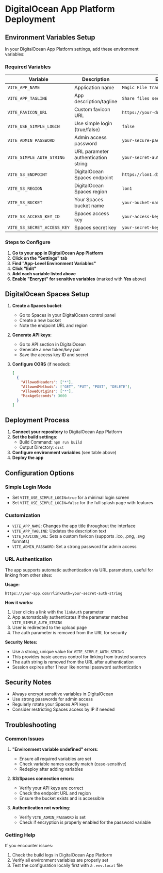 # DigitalOcean App Platform Deployment

## Environment Variables Setup

In your DigitalOcean App Platform settings, add these environment variables:

### Required Variables

| Variable | Description | Example | Encrypt |
|----------|-------------|---------|---------|
| `VITE_APP_NAME` | Application name | `Magic File Transfer` | No |
| `VITE_APP_TAGLINE` | App description/tagline | `Share files securely and magically` | No |
| `VITE_FAVICON_URL` | Custom favicon URL | `https://your-domain.com/favicon.ico` | No |
| `VITE_USE_SIMPLE_LOGIN` | Use simple login (true/false) | `false` | No |
| `VITE_ADMIN_PASSWORD` | Admin access password | `your-secure-password` | **Yes** |
| `VITE_SIMPLE_AUTH_STRING` | URL parameter authentication string | `your-secret-auth-string` | **Yes** |
| `VITE_S3_ENDPOINT` | DigitalOcean Spaces endpoint | `https://lon1.digitaloceanspaces.com` | No |
| `VITE_S3_REGION` | DigitalOcean Spaces region | `lon1` | No |
| `VITE_S3_BUCKET` | Your Spaces bucket name | `your-bucket-name` | No |
| `VITE_S3_ACCESS_KEY_ID` | Spaces access key | `your-access-key` | **Yes** |
| `VITE_S3_SECRET_ACCESS_KEY` | Spaces secret key | `your-secret-key` | **Yes** |

### Steps to Configure

1. **Go to your app in DigitalOcean App Platform**
2. **Click on the "Settings" tab**
3. **Find "App-Level Environment Variables"**
4. **Click "Edit"**
5. **Add each variable listed above**
6. **Enable "Encrypt" for sensitive variables** (marked with **Yes** above)

## DigitalOcean Spaces Setup

1. **Create a Spaces bucket**:
   - Go to Spaces in your DigitalOcean control panel
   - Create a new bucket
   - Note the endpoint URL and region

2. **Generate API keys**:
   - Go to API section in DigitalOcean
   - Generate a new token/key pair
   - Save the access key ID and secret

3. **Configure CORS** (if needed):
   ```json
   [
     {
       "AllowedHeaders": ["*"],
       "AllowedMethods": ["GET", "PUT", "POST", "DELETE"],
       "AllowedOrigins": ["*"],
       "MaxAgeSeconds": 3000
     }
   ]
   ```

## Deployment Process

1. **Connect your repository** to DigitalOcean App Platform
2. **Set the build settings**:
   - Build Command: `npm run build`
   - Output Directory: `dist`
3. **Configure environment variables** (see table above)
4. **Deploy the app**

## Configuration Options

### Simple Login Mode
- Set `VITE_USE_SIMPLE_LOGIN=true` for a minimal login screen
- Set `VITE_USE_SIMPLE_LOGIN=false` for the full splash page with features

### Customization
- `VITE_APP_NAME`: Changes the app title throughout the interface
- `VITE_APP_TAGLINE`: Updates the description text
- `VITE_FAVICON_URL`: Sets a custom favicon (supports .ico, .png, .svg formats)
- `VITE_ADMIN_PASSWORD`: Set a strong password for admin access

### URL Authentication
The app supports automatic authentication via URL parameters, useful for linking from other sites:

**Usage:**
```
https://your-app.com/?linkAuth=your-secret-auth-string
```

**How it works:**
1. User clicks a link with the `linkAuth` parameter
2. App automatically authenticates if the parameter matches `VITE_SIMPLE_AUTH_STRING`
3. User is redirected to the upload page
4. The auth parameter is removed from the URL for security

**Security Notes:**
- Use a strong, unique value for `VITE_SIMPLE_AUTH_STRING`
- This provides basic access control for linking from trusted sources
- The auth string is removed from the URL after authentication
- Session expires after 1 hour like normal password authentication

## Security Notes

- Always encrypt sensitive variables in DigitalOcean
- Use strong passwords for admin access
- Regularly rotate your Spaces API keys
- Consider restricting Spaces access by IP if needed

## Troubleshooting

### Common Issues

1. **"Environment variable undefined" errors**:
   - Ensure all required variables are set
   - Check variable names exactly match (case-sensitive)
   - Redeploy after adding variables

2. **S3/Spaces connection errors**:
   - Verify your API keys are correct
   - Check the endpoint URL and region
   - Ensure the bucket exists and is accessible

3. **Authentication not working**:
   - Verify `VITE_ADMIN_PASSWORD` is set
   - Check if encryption is properly enabled for the password variable

### Getting Help

If you encounter issues:
1. Check the build logs in DigitalOcean App Platform
2. Verify all environment variables are properly set
3. Test the configuration locally first with a `.env.local` file 